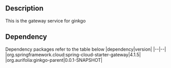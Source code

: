 ## Description

This is the gateway service for ginkgo

## Dependency

Dependency packages refer to the table below
|dependency|version|
|--|--|
|org.springframework.cloud:spring-cloud-starter-gateway|4.1.5|
|org.aurifolia:ginkgo-parent|0.0.1-SNAPSHOT|

